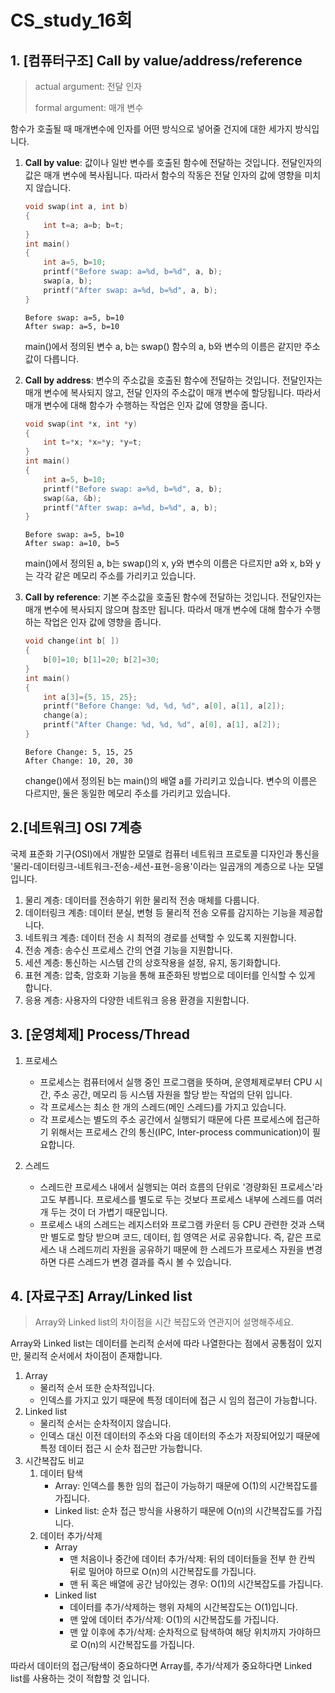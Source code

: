 # CS_study_16회

## 1. [컴퓨터구조] Call by value/address/reference

> actual argument: 전달 인자
>
> formal argument: 매개 변수

함수가 호출될 때 매개변수에 인자를 어떤 방식으로 넣어줄 건지에 대한 세가지 방식입니다.

1. **Call by value**: 값이나 일반 변수를 호출된 함수에 전달하는 것입니다. 전달인자의 값은 매개 변수에 복사됩니다. 따라서 함수의 작동은 전달 인자의 값에 영향을 미치지 않습니다.

   ```c
   void swap(int a, int b)
   {
       int t=a; a=b; b=t;
   }
   int main()
   {
       int a=5, b=10;
       printf("Before swap: a=%d, b=%d", a, b);
       swap(a, b);
       printf("After swap: a=%d, b=%d", a, b);
   }
   ```

   ```
   Before swap: a=5, b=10
   After swap: a=5, b=10
   ```

   main()에서 정의된 변수 a, b는 swap() 함수의 a, b와 변수의 이름은 같지만 주소 값이 다릅니다.

2. **Call by address**: 변수의 주소값을 호출된 함수에 전달하는 것입니다. 전달인자는 매개 변수에 복사되지 않고, 전달 인자의 주소값이 매개 변수에 할당됩니다. 따라서 매개 변수에 대해 함수가 수행하는 작업은 인자 값에 영향을 줍니다.

   ```c
   void swap(int *x, int *y)
   {
       int t=*x; *x=*y; *y=t;
   }
   int main()
   {
       int a=5, b=10;
       printf("Before swap: a=%d, b=%d", a, b);
       swap(&a, &b);
       printf("After swap: a=%d, b=%d", a, b);
   }
   ```

   ```
   Before swap: a=5, b=10
   After swap: a=10, b=5
   ```

   main()에서 정의된 a, b는 swap()의 x, y와 변수의 이름은 다르지만 a와 x, b와 y는 각각 같은 메모리 주소를 가리키고 있습니다.

3. **Call by reference**: 기본 주소값을 호출된 함수에 전달하는 것입니다. 전달인자는 매개 변수에 복사되지 않으며 참조만 됩니다. 따라서 매개 변수에 대해 함수가 수행하는 작업은 인자 값에 영향을 줍니다.

   ```c
   void change(int b[ ])
   {
       b[0]=10; b[1]=20; b[2]=30;
   }
   int main()
   {
       int a[3]={5, 15, 25};
       printf("Before Change: %d, %d, %d", a[0], a[1], a[2]);
       change(a);
       printf("After Change: %d, %d, %d", a[0], a[1], a[2]);
   }
   ```

   ```
   Before Change: 5, 15, 25
   After Change: 10, 20, 30
   ```

   change()에서 정의된 b는 main()의 배열 a를 가리키고 있습니다. 변수의 이름은 다르지만, 둘은 동일한 메모리 주소를 가리키고 있습니다.



## 2.[네트워크] OSI 7계층

국제 표준화 기구(OSI)에서 개발한 모델로 컴퓨터 네트워크 프로토콜 디자인과 통신을 '물리-데이터링크-네트워크-전송-세션-표현-응용'이라는 일곱개의 계층으로 나눈 모델입니다.

1. 물리 계층: 데이터를 전송하기 위한 물리적 전송 매체를 다룹니다.
2. 데이터링크 계층: 데이터 분실, 변형 등 물리적 전송 오류를 감지하는 기능을 제공합니다. 
3. 네트워크 계층: 데이터 전송 시 최적의 경로를 선택할 수 있도록 지원합니다.
4. 전송 계층: 송수신 프로세스 간의 연결 기능을 지원합니다.
5. 세션 계층: 통신하는 시스템 간의 상호작용을 설정, 유지, 동기화합니다.
6. 표현 계층: 압축, 암호화 기능을 통해 표준화된 방법으로 데이터를 인식할 수 있게 합니다.
7. 응용 계층: 사용자의 다양한 네트워크 응용 환경을 지원합니다.



## 3. [운영체제] Process/Thread

1. 프로세스
   - 프로세스는 컴퓨터에서 실행 중인 프로그램을 뜻하며, 운영체제로부터 CPU 시간, 주소 공간, 메모리 등 시스템 자원을 할당 받는 작업의 단위 입니다.
   - 각 프로세스는 최소 한 개의 스레드(메인 스레드)를 가지고 있습니다.
   -  각 프로세스는 별도의 주소 공간에서 실행되기 때문에 다른 프로세스에 접근하기 위해서는 프로세스 간의 통신(IPC, Inter-process communication)이 필요합니다.

2. 스레드
   - 스레드란 프로세스 내에서 실행되는 여러 흐름의 단위로 '경량화된 프로세스'라고도 부릅니다. 프로세스를 별도로 두는 것보다 프로세스 내부에 스레드를 여러개 두는 것이 더 가볍기 때문입니다.
   - 프로세스 내의 스레드는 레지스터와 프로그램 카운터 등 CPU 관련한 것과 스택만 별도로 할당 받으며 코드, 데이터, 힙 영역은 서로 공유합니다. 즉, 같은 프로세스 내 스레드끼리 자원을 공유하기 때문에 한 스레드가 프로세스 자원을 변경하면 다른 스레드가 변경 결과를 즉시 볼 수 있습니다.



## 4. [자료구조] Array/Linked list

> Array와 Linked list의 차이점을 시간 복잡도와 연관지어 설명해주세요.

Array와 Linked list는 데이터를 논리적 순서에 따라 나열한다는 점에서 공통점이 있지만, 물리적 순서에서 차이점이 존재합니다.

1. Array
   - 물리적 순서 또한 순차적입니다.
   - 인덱스를 가지고 있기 때문에 특정 데이터에 접근 시 임의 접근이 가능합니다.
2. Linked list
   - 물리적 순서는 순차적이지 않습니다.
   - 인덱스 대신 이전 데이터의 주소와 다음 데이터의 주소가 저장되어있기 때문에 특정 데이터 접근 시 순차 접근만 가능합니다.
3. 시간복잡도 비교
   1. 데이터 탐색
      - Array: 인덱스를 통한 임의 접근이 가능하기 때문에 O(1)의 시간복잡도를 가집니다.
      - Linked list: 순차 접근 방식을 사용하기 때문에 O(n)의 시간복잡도를 가집니다.
   2. 데이터 추가/삭제
      - Array
        - 맨 처음이나 중간에 데이터 추가/삭제: 뒤의 데이터들을 전부 한 칸씩 뒤로 밀어야 하므로 O(n)의 시간복잡도를 가집니다.
        - 맨 뒤 혹은 배열에 공간 남아있는 경우: O(1)의 시간복잡도를 가집니다.
      - Linked list
        - 데이터를 추가/삭제하는 행위 자체의 시간복잡도는 O(1)입니다.
        - 맨 앞에 데이터 추가/삭제: O(1)의 시간복잡도를 가집니다.
        - 맨 앞 이후에 추가/삭제: 순차적으로 탐색하여 해당 위치까지 가야하므로 O(n)의 시간복잡도를 가집니다.



따라서 데이터의 접근/탐색이 중요하다면 Array를, 추가/삭제가 중요하다면 Linked list를 사용하는 것이 적합할 것 입니다.